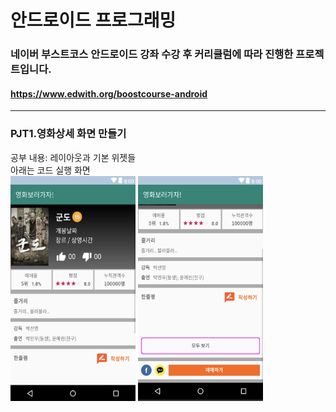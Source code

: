 # 안드로이드 프로그래밍
### 네이버 부스트코스 안드로이드 강좌 수강 후 커리큘럼에 따라 진행한 프로젝트입니다.
#### <https://www.edwith.org/boostcourse-android>

---

### PJT1.영화상세 화면 만들기
공부 내용: 레이아웃과 기본 위젯들<br>
아래는 코드 실행 화면<br>
<img src="./screenshot/p1_1.png" width="200" height="360"> <img src="./screenshot/p1_2.png" width="200" height="360">
